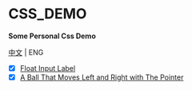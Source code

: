 # CSS_DEMO

**Some Personal Css Demo**

[中文](README.md) | ENG

- [x] [Float Input Label](float_input_label.html)
- [x] [A Ball That Moves Left and Right with The Pointer](ball_position_change_with_pointer_move.html)
